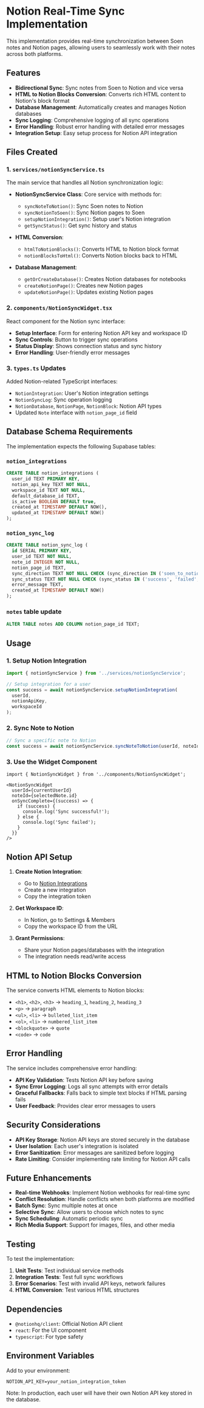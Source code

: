 # Notion Real-Time Sync Implementation

This implementation provides real-time synchronization between Soen notes and Notion pages, allowing users to seamlessly work with their notes across both platforms.

## Features

- **Bidirectional Sync**: Sync notes from Soen to Notion and vice versa
- **HTML to Notion Blocks Conversion**: Converts rich HTML content to Notion's block format
- **Database Management**: Automatically creates and manages Notion databases
- **Sync Logging**: Comprehensive logging of all sync operations
- **Error Handling**: Robust error handling with detailed error messages
- **Integration Setup**: Easy setup process for Notion API integration

## Files Created

### 1. `services/notionSyncService.ts`
The main service that handles all Notion synchronization logic:

- **NotionSyncService Class**: Core service with methods for:
  - `syncNoteToNotion()`: Sync Soen notes to Notion
  - `syncNotionToSoen()`: Sync Notion pages to Soen
  - `setupNotionIntegration()`: Setup user's Notion integration
  - `getSyncStatus()`: Get sync history and status

- **HTML Conversion**: 
  - `htmlToNotionBlocks()`: Converts HTML to Notion block format
  - `notionBlocksToHtml()`: Converts Notion blocks back to HTML

- **Database Management**:
  - `getOrCreateDatabase()`: Creates Notion databases for notebooks
  - `createNotionPage()`: Creates new Notion pages
  - `updateNotionPage()`: Updates existing Notion pages

### 2. `components/NotionSyncWidget.tsx`
React component for the Notion sync interface:

- **Setup Interface**: Form for entering Notion API key and workspace ID
- **Sync Controls**: Button to trigger sync operations
- **Status Display**: Shows connection status and sync history
- **Error Handling**: User-friendly error messages

### 3. `types.ts` Updates
Added Notion-related TypeScript interfaces:

- `NotionIntegration`: User's Notion integration settings
- `NotionSyncLog`: Sync operation logging
- `NotionDatabase`, `NotionPage`, `NotionBlock`: Notion API types
- Updated `Note` interface with `notion_page_id` field

## Database Schema Requirements

The implementation expects the following Supabase tables:

### `notion_integrations`
```sql
CREATE TABLE notion_integrations (
  user_id TEXT PRIMARY KEY,
  notion_api_key TEXT NOT NULL,
  workspace_id TEXT NOT NULL,
  default_database_id TEXT,
  is_active BOOLEAN DEFAULT true,
  created_at TIMESTAMP DEFAULT NOW(),
  updated_at TIMESTAMP DEFAULT NOW()
);
```

### `notion_sync_log`
```sql
CREATE TABLE notion_sync_log (
  id SERIAL PRIMARY KEY,
  user_id TEXT NOT NULL,
  note_id INTEGER NOT NULL,
  notion_page_id TEXT,
  sync_direction TEXT NOT NULL CHECK (sync_direction IN ('soen_to_notion', 'notion_to_soen')),
  sync_status TEXT NOT NULL CHECK (sync_status IN ('success', 'failed', 'pending')),
  error_message TEXT,
  created_at TIMESTAMP DEFAULT NOW()
);
```

### `notes` table update
```sql
ALTER TABLE notes ADD COLUMN notion_page_id TEXT;
```

## Usage

### 1. Setup Notion Integration

```typescript
import { notionSyncService } from '../services/notionSyncService';

// Setup integration for a user
const success = await notionSyncService.setupNotionIntegration(
  userId,
  notionApiKey,
  workspaceId
);
```

### 2. Sync Note to Notion

```typescript
// Sync a specific note to Notion
const success = await notionSyncService.syncNoteToNotion(userId, noteId);
```

### 3. Use the Widget Component

```tsx
import { NotionSyncWidget } from '../components/NotionSyncWidget';

<NotionSyncWidget
  userId={currentUserId}
  noteId={selectedNote.id}
  onSyncComplete={(success) => {
    if (success) {
      console.log('Sync successful!');
    } else {
      console.log('Sync failed');
    }
  }}
/>
```

## Notion API Setup

1. **Create Notion Integration**:
   - Go to [Notion Integrations](https://www.notion.so/my-integrations)
   - Create a new integration
   - Copy the integration token

2. **Get Workspace ID**:
   - In Notion, go to Settings & Members
   - Copy the workspace ID from the URL

3. **Grant Permissions**:
   - Share your Notion pages/databases with the integration
   - The integration needs read/write access

## HTML to Notion Blocks Conversion

The service converts HTML elements to Notion blocks:

- `<h1>`, `<h2>`, `<h3>` → `heading_1`, `heading_2`, `heading_3`
- `<p>` → `paragraph`
- `<ul>`, `<li>` → `bulleted_list_item`
- `<ol>`, `<li>` → `numbered_list_item`
- `<blockquote>` → `quote`
- `<code>` → `code`

## Error Handling

The service includes comprehensive error handling:

- **API Key Validation**: Tests Notion API key before saving
- **Sync Error Logging**: Logs all sync attempts with error details
- **Graceful Fallbacks**: Falls back to simple text blocks if HTML parsing fails
- **User Feedback**: Provides clear error messages to users

## Security Considerations

- **API Key Storage**: Notion API keys are stored securely in the database
- **User Isolation**: Each user's integration is isolated
- **Error Sanitization**: Error messages are sanitized before logging
- **Rate Limiting**: Consider implementing rate limiting for Notion API calls

## Future Enhancements

- **Real-time Webhooks**: Implement Notion webhooks for real-time sync
- **Conflict Resolution**: Handle conflicts when both platforms are modified
- **Batch Sync**: Sync multiple notes at once
- **Selective Sync**: Allow users to choose which notes to sync
- **Sync Scheduling**: Automatic periodic sync
- **Rich Media Support**: Support for images, files, and other media

## Testing

To test the implementation:

1. **Unit Tests**: Test individual service methods
2. **Integration Tests**: Test full sync workflows
3. **Error Scenarios**: Test with invalid API keys, network failures
4. **HTML Conversion**: Test various HTML structures

## Dependencies

- `@notionhq/client`: Official Notion API client
- `react`: For the UI component
- `typescript`: For type safety

## Environment Variables

Add to your environment:

```env
NOTION_API_KEY=your_notion_integration_token
```

Note: In production, each user will have their own Notion API key stored in the database.
